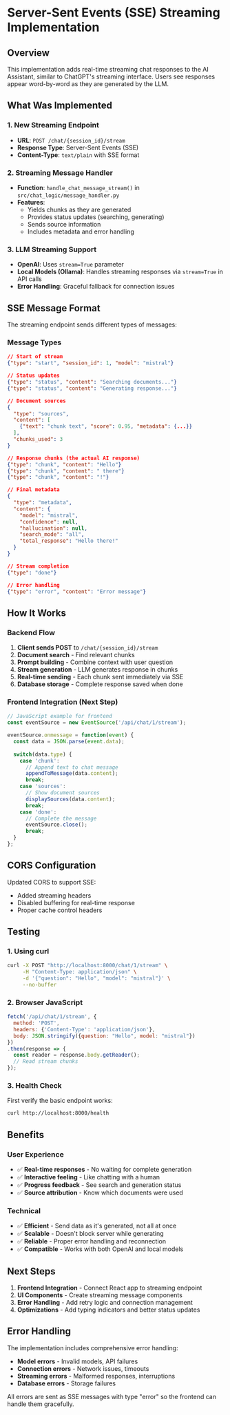 # Server-Sent Events (SSE) Streaming Implementation

## Overview

This implementation adds real-time streaming chat responses to the AI Assistant, similar to ChatGPT's streaming interface. Users see responses appear word-by-word as they are generated by the LLM.

## What Was Implemented

### 1. New Streaming Endpoint
- **URL**: `POST /chat/{session_id}/stream`
- **Response Type**: Server-Sent Events (SSE)
- **Content-Type**: `text/plain` with SSE format

### 2. Streaming Message Handler
- **Function**: `handle_chat_message_stream()` in `src/chat_logic/message_handler.py`
- **Features**: 
  - Yields chunks as they are generated
  - Provides status updates (searching, generating)
  - Sends source information
  - Includes metadata and error handling

### 3. LLM Streaming Support
- **OpenAI**: Uses `stream=True` parameter
- **Local Models (Ollama)**: Handles streaming responses via `stream=True` in API calls
- **Error Handling**: Graceful fallback for connection issues

## SSE Message Format

The streaming endpoint sends different types of messages:

### Message Types

```json
// Start of stream
{"type": "start", "session_id": 1, "model": "mistral"}

// Status updates
{"type": "status", "content": "Searching documents..."}
{"type": "status", "content": "Generating response..."}

// Document sources
{
  "type": "sources", 
  "content": [
    {"text": "chunk text", "score": 0.95, "metadata": {...}}
  ],
  "chunks_used": 3
}

// Response chunks (the actual AI response)
{"type": "chunk", "content": "Hello"}
{"type": "chunk", "content": " there"}
{"type": "chunk", "content": "!"}

// Final metadata
{
  "type": "metadata",
  "content": {
    "model": "mistral",
    "confidence": null,
    "hallucination": null,
    "search_mode": "all",
    "total_response": "Hello there!"
  }
}

// Stream completion
{"type": "done"}

// Error handling
{"type": "error", "content": "Error message"}
```

## How It Works

### Backend Flow
1. **Client sends POST** to `/chat/{session_id}/stream`
2. **Document search** - Find relevant chunks
3. **Prompt building** - Combine context with user question
4. **Stream generation** - LLM generates response in chunks
5. **Real-time sending** - Each chunk sent immediately via SSE
6. **Database storage** - Complete response saved when done

### Frontend Integration (Next Step)
```javascript
// JavaScript example for frontend
const eventSource = new EventSource('/api/chat/1/stream');

eventSource.onmessage = function(event) {
  const data = JSON.parse(event.data);
  
  switch(data.type) {
    case 'chunk':
      // Append text to chat message
      appendToMessage(data.content);
      break;
    case 'sources':
      // Show document sources
      displaySources(data.content);
      break;
    case 'done':
      // Complete the message
      eventSource.close();
      break;
  }
};
```

## CORS Configuration

Updated CORS to support SSE:
- Added streaming headers
- Disabled buffering for real-time response
- Proper cache control headers

## Testing

### 1. Using curl
```bash
curl -X POST "http://localhost:8000/chat/1/stream" \
     -H "Content-Type: application/json" \
     -d '{"question": "Hello", "model": "mistral"}' \
     --no-buffer
```

### 2. Browser JavaScript
```javascript
fetch('/api/chat/1/stream', {
  method: 'POST',
  headers: {'Content-Type': 'application/json'},
  body: JSON.stringify({question: "Hello", model: "mistral"})
})
.then(response => {
  const reader = response.body.getReader();
  // Read stream chunks
});
```

### 3. Health Check
First verify the basic endpoint works:
```bash
curl http://localhost:8000/health
```

## Benefits

### User Experience
- ✅ **Real-time responses** - No waiting for complete generation
- ✅ **Interactive feeling** - Like chatting with a human
- ✅ **Progress feedback** - See search and generation status
- ✅ **Source attribution** - Know which documents were used

### Technical
- ✅ **Efficient** - Send data as it's generated, not all at once
- ✅ **Scalable** - Doesn't block server while generating
- ✅ **Reliable** - Proper error handling and reconnection
- ✅ **Compatible** - Works with both OpenAI and local models

## Next Steps

1. **Frontend Integration** - Connect React app to streaming endpoint
2. **UI Components** - Create streaming message components
3. **Error Handling** - Add retry logic and connection management
4. **Optimizations** - Add typing indicators and better status updates

## Error Handling

The implementation includes comprehensive error handling:
- **Model errors** - Invalid models, API failures
- **Connection errors** - Network issues, timeouts
- **Streaming errors** - Malformed responses, interruptions
- **Database errors** - Storage failures

All errors are sent as SSE messages with type "error" so the frontend can handle them gracefully.
